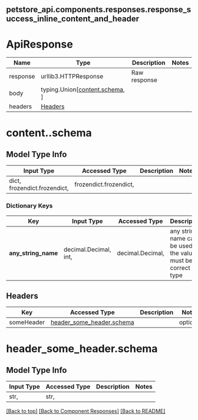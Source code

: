 <a name="top"></a>
## petstore_api.components.responses.response_success_inline_content_and_header
# ApiResponse
Name | Type | Description  | Notes
------------- | ------------- | ------------- | -------------
response | urllib3.HTTPResponse | Raw response |
body | typing.Union[[content.schema](#content.schema), ] |  |
headers | [Headers](#Headers) |  |

# content..schema

## Model Type Info
Input Type | Accessed Type | Description | Notes
------------ | ------------- | ------------- | -------------
dict, frozendict.frozendict,  | frozendict.frozendict,  |  |

### Dictionary Keys
Key | Input Type | Accessed Type | Description | Notes
------------ | ------------- | ------------- | ------------- | -------------
**any_string_name** | decimal.Decimal, int,  | decimal.Decimal,  | any string name can be used but the value must be the correct type | [optional] value must be a 32 bit integer
## Headers

Key | Accessed Type | Description  | Notes
------------- | ------------- | ------------- | -------------
someHeader | [header_some_header.schema](#header_some_header.schema) | | optional

# <a id="header_some_header.schema" >header_some_header.schema</a>

## Model Type Info
Input Type | Accessed Type | Description | Notes
------------ | ------------- | ------------- | -------------
str,  | str,  |  |

[[Back to top]](#top) [[Back to Component Responses]](../../../README.md#Component-Responses) [[Back to README]](../../../README.md)
